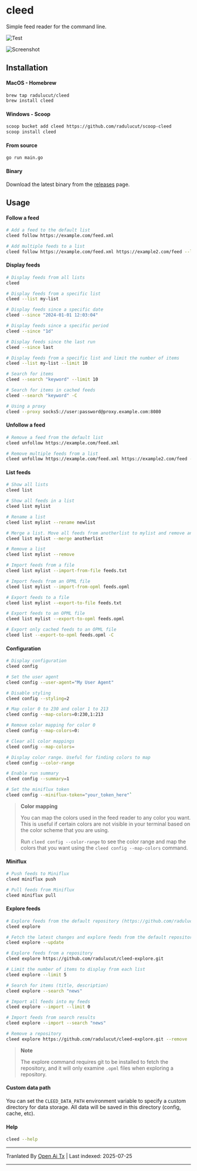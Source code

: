 # cleed

Simple feed reader for the command line.

![Test](https://github.com/radulucut/cleed/actions/workflows/tests.yml/badge.svg)

![Screenshot](https://raw.githubusercontent.com/radulucut/cleed/main/./screenshot.png)

## Installation

#### MacOS - Homebrew

```bash
brew tap radulucut/cleed
brew install cleed
```
#### Windows - Scoop


```bash
scoop bucket add cleed https://github.com/radulucut/scoop-cleed
scoop install cleed
```
#### From source


```bash
go run main.go
```

#### Binary

Download the latest binary from the [releases](https://github.com/radulucut/cleed/releases) page.

## Usage

#### Follow a feed

```bash
# Add a feed to the default list
cleed follow https://example.com/feed.xml

# Add multiple feeds to a list
cleed follow https://example.com/feed.xml https://example2.com/feed --list mylist
```
#### Display feeds


```bash
# Display feeds from all lists
cleed

# Display feeds from a specific list
cleed --list my-list

# Display feeds since a specific date
cleed --since "2024-01-01 12:03:04"

# Display feeds since a specific period
cleed --since "1d"

# Display feeds since the last run
cleed --since last

# Display feeds from a specific list and limit the number of items
cleed --list my-list --limit 10

# Search for items
cleed --search "keyword" --limit 10

# Search for items in cached feeds
cleed --search "keyword" -C

# Using a proxy
cleed --proxy socks5://user:password@proxy.example.com:8080
```

#### Unfollow a feed

```bash
# Remove a feed from the default list
cleed unfollow https://example.com/feed.xml

# Remove multiple feeds from a list
cleed unfollow https://example.com/feed.xml https://example2.com/feed --list mylist
```

#### List feeds

```bash
# Show all lists
cleed list

# Show all feeds in a list
cleed list mylist

# Rename a list
cleed list mylist --rename newlist

# Merge a list. Move all feeds from anotherlist to mylist and remove anotherlist
cleed list mylist --merge anotherlist

# Remove a list
cleed list mylist --remove

# Import feeds from a file
cleed list mylist --import-from-file feeds.txt

# Import feeds from an OPML file
cleed list mylist --import-from-opml feeds.opml

# Export feeds to a file
cleed list mylist --export-to-file feeds.txt

# Export feeds to an OPML file
cleed list mylist --export-to-opml feeds.opml

# Export only cached feeds to an OPML file
cleed list --export-to-opml feeds.opml -C
```
#### Configuration


```bash
# Display configuration
cleed config

# Set the user agent
cleed config --user-agent="My User Agent"

# Disable styling
cleed config --styling=2

# Map color 0 to 230 and color 1 to 213
cleed config --map-colors=0:230,1:213

# Remove color mapping for color 0
cleed config --map-colors=0:

# Clear all color mappings
cleed config --map-colors=

# Display color range. Useful for finding colors to map
cleed config --color-range

# Enable run summary
cleed config --summary=1

# Set the miniflux token
cleed config --miniflux-token="your_token_here"`
```

> **Color mapping**
>
> You can map the colors used in the feed reader to any color you want. This is useful if certain colors are not visible in your terminal based on the color scheme that you are using.
>
> Run `cleed config --color-range` to see the color range and map the colors that you want using the `cleed config --map-colors` command.

#### Miniflux

```bash
# Push feeds to Miniflux
cleed miniflux push

# Pull feeds from Miniflux
cleed miniflux pull
```

#### Explore feeds

```bash
# Explore feeds from the default repository (https://github.com/radulucut/cleed-explore)
cleed explore

# Fetch the latest changes and explore feeds from the default repository
cleed explore --update

# Explore feeds from a repository
cleed explore https://github.com/radulucut/cleed-explore.git

# Limit the number of items to display from each list
cleed explore --limit 5

# Search for items (title, description)
cleed explore --search "news"

# Import all feeds into my feeds
cleed explore --import --limit 0

# Import feeds from search results
cleed explore --import --search "news"

# Remove a repository
cleed explore https://github.com/radulucut/cleed-explore.git --remove
```

> **Note**
>
> The explore command requires git to be installed to fetch the repository, and it will only examine `.opml` files when exploring a repository.

#### Custom data path

You can set the `CLEED_DATA_PATH` environment variable to specify a custom directory for data storage. All data will be saved in this directory (config, cache, etc).

#### Help

```bash
cleed --help
```


---

Tranlated By [Open Ai Tx](https://github.com/OpenAiTx/OpenAiTx) | Last indexed: 2025-07-25

---